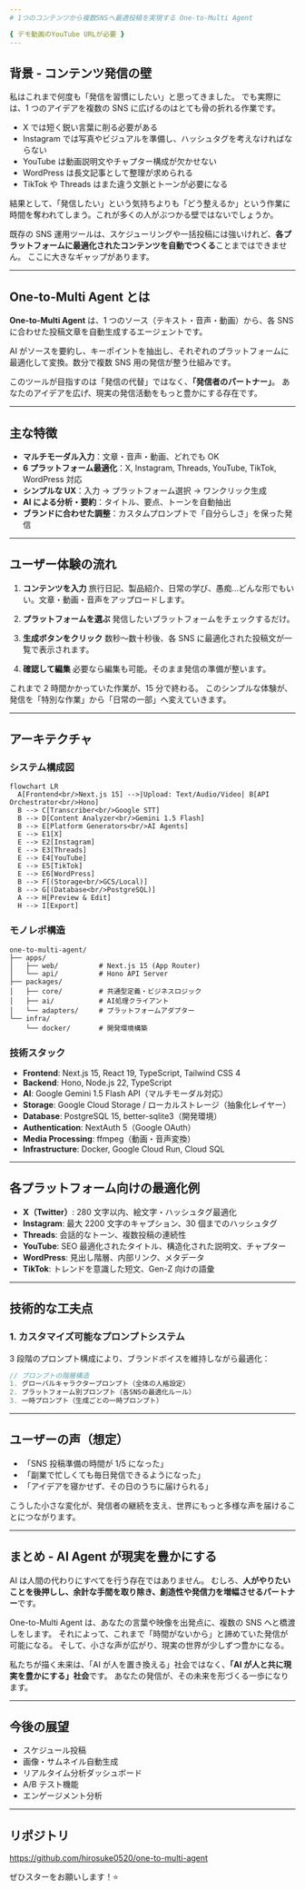 ```yaml
---
# 1つのコンテンツから複数SNSへ最適投稿を実現する One-to-Multi Agent

{ デモ動画のYouTube URLが必要 }
---
```


## 背景 - コンテンツ発信の壁

私はこれまで何度も「発信を習慣にしたい」と思ってきました。
でも実際には、1 つのアイデアを複数の SNS に広げるのはとても骨の折れる作業です。

- X では短く鋭い言葉に削る必要がある
- Instagram では写真やビジュアルを準備し、ハッシュタグを考えなければならない
- YouTube は動画説明文やチャプター構成が欠かせない
- WordPress は長文記事として整理が求められる
- TikTok や Threads はまた違う文脈とトーンが必要になる

結果として、「発信したい」という気持ちよりも「どう整えるか」という作業に時間を奪われてしまう。これが多くの人がぶつかる壁ではないでしょうか。

既存の SNS 運用ツールは、スケジューリングや一括投稿には強いけれど、**各プラットフォームに最適化されたコンテンツを自動でつくる**ことまではできません。
ここに大きなギャップがあります。

---

## One-to-Multi Agent とは

**One-to-Multi Agent** は、1 つのソース（テキスト・音声・動画）から、各 SNS に合わせた投稿文章を自動生成するエージェントです。

AI がソースを要約し、キーポイントを抽出し、それぞれのプラットフォームに最適化して変換。数分で複数 SNS 用の発信が整う仕組みです。

このツールが目指すのは「発信の代替」ではなく、**「発信者のパートナー」**。
あなたのアイデアを広げ、現実の発信活動をもっと豊かにする存在です。

---

## 主な特徴

- **マルチモーダル入力**：文章・音声・動画、どれでも OK
- **6 プラットフォーム最適化**：X, Instagram, Threads, YouTube, TikTok, WordPress 対応
- **シンプルな UX**：入力 → プラットフォーム選択 → ワンクリック生成
- **AI による分析・要約**：タイトル、要点、トーンを自動抽出
- **ブランドに合わせた調整**：カスタムプロンプトで「自分らしさ」を保った発信

---

## ユーザー体験の流れ

1. **コンテンツを入力**
   旅行日記、製品紹介、日常の学び、愚痴…どんな形でもいい。文章・動画・音声をアップロードします。

2. **プラットフォームを選ぶ**
   発信したいプラットフォームをチェックするだけ。

3. **生成ボタンをクリック**
   数秒～数十秒後、各 SNS に最適化された投稿文が一覧で表示されます。

4. **確認して編集**
   必要なら編集も可能。そのまま発信の準備が整います。

これまで 2 時間かかっていた作業が、15 分で終わる。
このシンプルな体験が、発信を「特別な作業」から「日常の一部」へ変えていきます。

---

## アーキテクチャ

### システム構成図

```mermaid
flowchart LR
  A[Frontend<br/>Next.js 15] -->|Upload: Text/Audio/Video| B[API Orchestrator<br/>Hono]
  B --> C[Transcriber<br/>Google STT]
  B --> D[Content Analyzer<br/>Gemini 1.5 Flash]
  B --> E[Platform Generators<br/>AI Agents]
  E --> E1[X]
  E --> E2[Instagram]
  E --> E3[Threads]
  E --> E4[YouTube]
  E --> E5[TikTok]
  E --> E6[WordPress]
  B --> F[(Storage<br/>GCS/Local)]
  B --> G[(Database<br/>PostgreSQL)]
  A --> H[Preview & Edit]
  H --> I[Export]
```

### モノレポ構造

```
one-to-multi-agent/
├── apps/
│   ├── web/          # Next.js 15 (App Router)
│   └── api/          # Hono API Server
├── packages/
│   ├── core/         # 共通型定義・ビジネスロジック
│   ├── ai/           # AI処理クライアント
│   └── adapters/     # プラットフォームアダプター
└── infra/
    └── docker/       # 開発環境構築
```

### 技術スタック

- **Frontend**: Next.js 15, React 19, TypeScript, Tailwind CSS 4
- **Backend**: Hono, Node.js 22, TypeScript
- **AI**: Google Gemini 1.5 Flash API（マルチモーダル対応）
- **Storage**: Google Cloud Storage / ローカルストレージ（抽象化レイヤー）
- **Database**: PostgreSQL 15, better-sqlite3（開発環境）
- **Authentication**: NextAuth 5（Google OAuth）
- **Media Processing**: ffmpeg（動画・音声変換）
- **Infrastructure**: Docker, Google Cloud Run, Cloud SQL

---

## 各プラットフォーム向けの最適化例

- **X（Twitter）**: 280 文字以内、絵文字・ハッシュタグ最適化
- **Instagram**: 最大 2200 文字のキャプション、30 個までのハッシュタグ
- **Threads**: 会話的なトーン、複数投稿の連続性
- **YouTube**: SEO 最適化されたタイトル、構造化された説明文、チャプター
- **WordPress**: 見出し階層、内部リンク、メタデータ
- **TikTok**: トレンドを意識した短文、Gen-Z 向けの語彙

---

## 技術的な工夫点

### 1. カスタマイズ可能なプロンプトシステム

3 段階のプロンプト構成により、ブランドボイスを維持しながら最適化：

```typescript
// プロンプトの階層構造
1. グローバルキャラクタープロンプト（全体の人格設定）
2. プラットフォーム別プロンプト（各SNSの最適化ルール）
3. 一時プロンプト（生成ごとの一時プロンプト）
```

---

## ユーザーの声（想定）

- 「SNS 投稿準備の時間が 1/5 になった」
- 「副業で忙しくても毎日発信できるようになった」
- 「アイデアを寝かせず、その日のうちに届けられる」

こうした小さな変化が、発信者の継続を支え、世界にもっと多様な声を届けることにつながります。

---

## まとめ - AI Agent が現実を豊かにする

AI は人間の代わりにすべてを行う存在ではありません。
むしろ、**人がやりたいことを後押しし、余計な手間を取り除き、創造性や発信力を増幅させるパートナー**です。

One-to-Multi Agent は、あなたの言葉や映像を出発点に、複数の SNS へと橋渡しをします。
それによって、これまで「時間がないから」と諦めていた発信が可能になる。
そして、小さな声が広がり、現実の世界が少しずつ豊かになる。

私たちが描く未来は、「AI が人を置き換える」社会ではなく、**「AI が人と共に現実を豊かにする」社会**です。
あなたの発信が、その未来を形づくる一歩になります。

---

## 今後の展望

- スケジュール投稿
- 画像・サムネイル自動生成
- リアルタイム分析ダッシュボード
- A/B テスト機能
- エンゲージメント分析

---

## リポジトリ

https://github.com/hirosuke0520/one-to-multi-agent

ぜひスターをお願いします！⭐
